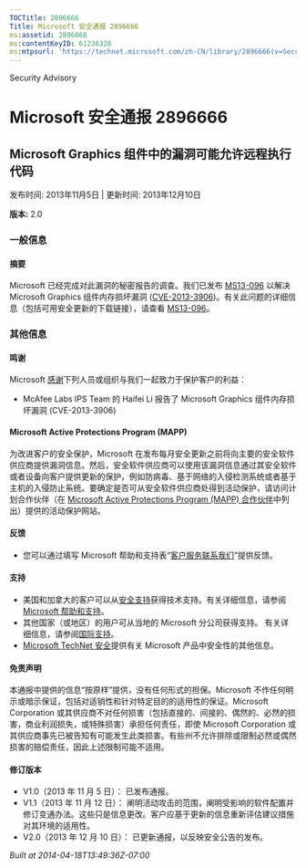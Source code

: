 ```yaml
---
TOCTitle: 2896666
Title: Microsoft 安全通报 2896666
ms:assetid: 2896666
ms:contentKeyID: 61236328
ms:mtpsurl: 'https://technet.microsoft.com/zh-CN/library/2896666(v=Security.10)'
---
```


Security Advisory

Microsoft 安全通报 2896666
==========================

Microsoft Graphics 组件中的漏洞可能允许远程执行代码
---------------------------------------------------

发布时间: 2013年11月5日 | 更新时间: 2013年12月10日

**版本:** 2.0

### 一般信息

#### 摘要

Microsoft 已经完成对此漏洞的秘密报告的调查。我们已发布 [MS13-096](http://go.microsoft.com/fwlink/?linkid=344108) 以解决 Microsoft Graphics 组件内存损坏漏洞 ([CVE-2013-3906](http://www.cve.mitre.org/cgi-bin/cvename.cgi?name=cve-2013-3906))。有关此问题的详细信息（包括可用安全更新的下载链接），请查看 [MS13-096](http://go.microsoft.com/fwlink/?linkid=344108)。

### 其他信息

#### 鸣谢

Microsoft [感谢](http://go.microsoft.com/fwlink/?linkid=21127)下列人员或组织与我们一起致力于保护客户的利益：

-   McAfee Labs IPS Team 的 Haifei Li 报告了 Microsoft Graphics 组件内存损坏漏洞 (CVE-2013-3906)

#### Microsoft Active Protections Program (MAPP)

为改进客户的安全保护，Microsoft 在发布每月安全更新之前将向主要的安全软件供应商提供漏洞信息。然后，安全软件供应商可以使用该漏洞信息通过其安全软件或者设备向客户提供更新的保护，例如防病毒、基于网络的入侵检测系统或者基于主机的入侵防止系统。要确定是否可从安全软件供应商处得到活动保护，请访问计划合作伙伴（在 [Microsoft Active Protections Program (MAPP) 合作伙伴](http://go.microsoft.com/fwlink/?linkid=215201)中列出）提供的活动保护网站。

#### 反馈

-   您可以通过填写 Microsoft 帮助和支持表“[客户服务联系我们](http://support.microsoft.com/kb/?scid=sw;en;1257&showpage=1&ws=technet&sd=tech)”提供反馈。

#### 支持

-   美国和加拿大的客户可以从[安全支持](http://go.microsoft.com/fwlink/?linkid=21131)获得技术支持。有关详细信息，请参阅[Microsoft 帮助和支持](http://support.microsoft.com/)。
-   其他国家（或地区）的用户可从当地的 Microsoft 分公司获得支持。 有关详细信息，请参阅[国际支持](http://go.microsoft.com/fwlink/?linkid=21155)。
-   [Microsoft TechNet 安全](http://go.microsoft.com/fwlink/?linkid=21132)提供有关 Microsoft 产品中安全性的其他信息。

#### 免责声明

本通报中提供的信息“按原样”提供，没有任何形式的担保。Microsoft 不作任何明示或暗示保证，包括对适销性和针对特定目的的适用性的保证。Microsoft Corporation 或其供应商不对任何损害（包括直接的、间接的、偶然的、必然的损害，商业利润损失，或特殊损害）承担任何责任，即使 Microsoft Corporation 或其供应商事先已被告知有可能发生此类损害。有些州不允许排除或限制必然或偶然损害的赔偿责任，因此上述限制可能不适用。

#### 修订版本

-   V1.0（2013 年 11 月 5 日）： 已发布通报。
-   V1.1（2013 年 11 月 12 日）： 阐明活动攻击的范围，阐明受影响的软件配置并修订变通办法。这些只是信息更改。客户应基于更新的信息重新评估建议措施对其环境的适用性。
-   V2.0（2013 年 12 月 10 日）： 已更新通报，以反映安全公告的发布。

*Built at 2014-04-18T13:49:36Z-07:00*